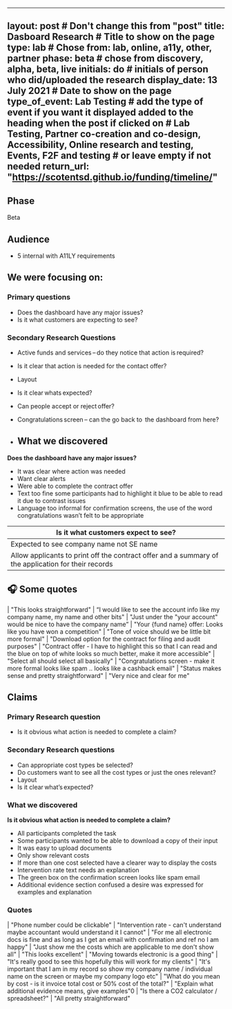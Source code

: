   
---
layout: post                # Don't change this from "post"
title: Dasboard Research         # Title to show on the page
type: lab                   # Chose from: lab, online, a11y, other, partner
phase: beta                 # chose from discovery, alpha, beta, live
initials: do                # initials of person who did/uploaded the research
display_date: 13 July 2021 # Date to show on the page      
type_of_event:      Lab Testing        # add the type of event if you want it displayed added to the heading when the post if clicked on
                            # Lab Testing, Partner co-creation and co-design, Accessibility, Online research and testing, Events, F2F and testing
                            # or leave empty if not needed
return_url: "https://scotentsd.github.io/funding/timeline/"
---

## Phase
   Beta

## Audience
- 5 internal with A11LY requirements

## We were focusing on:
### Primary questions

- Does the dashboard have any major issues? 
- Is it what customers are expecting to see? 

### Secondary Research Questions

- Active funds and services – do they notice that action is required? 
- Is it clear that action is needed for the contact offer? 
- Layout 
- Is it clear whats expected? 
- Can people accept or reject offer? 
- Congratulations screen – can the go back to  the dashboard from here?

- ## What we discovered
**Does the dashboard have any major issues?**

- It was clear where action was needed  
- Want clear alerts 
- Were able to complete the contract offer  
- Text too fine some participants had to highlight it blue to be able to read it due to contrast issues  
- Language too informal for confirmation screens, the use of the word congratulations wasn’t felt to be appropriate  

| Is it what  customers expect to see?
|---
|Expected to see company name not SE name  
|Allow applicants to print off the contract offer and a summary of the application for their records 


## 🎧 Some quotes

| "This looks straightforward"
| “I would like to see the account info like my company name, my name and other bits"
| "Just under the "your account" would be nice to have the company name” 
| "Your {fund name} offer: Looks like you have won a competition"
| "Tone of voice should we be little bit more formal"
| "Download option for the contract for filing and audit purposes"
| "Contract offer - I have to highlight this so that I can read and the blue on top of white looks so much better, make it more accessible"
| "Select all should select all basically"
| "Congratulations screen - make it more formal looks like spam .. looks like a cashback email"
| "Status makes sense and pretty straightforward"
| "Very nice and clear for me"

## Claims 

### Primary Research question 

- Is it obvious what action is needed to complete a claim?

### Secondary Research questions

- Can appropriate cost types be selected? 
- Do customers want to see all the cost types or just the ones relevant? 
- Layout   
- Is it clear what’s expected? 

### What we discovered 

**Is it obvious what action is needed to complete a claim?**

- All participants completed the task  
- Some participants wanted to be able to download a copy of their input  
- It was easy to upload documents  
- Only show relevant costs  
- If more than one cost selected have a clearer way to display the costs 
- Intervention rate text needs an explanation 
- The green box on the confirmation screen looks like spam email  
- Additional evidence section confused a desire was expressed for examples and explanation 

### Quotes 

| "Phone number could be clickable"
| "Intervention rate - can't understand maybe accountant would understand it I cannot" 
| "For me all electronic docs is fine and as long as I get an email with confirmation and ref no I am happy"
| "Just show me the costs which are applicable to me don't show all"
| "This looks excellent"
| "Moving towards electronic is a good thing"
| "It's really good to see this hopefully this will work for my clients"
| "It's important that I am in my record so show my company name / individual name on the screen or maybe my company logo etc"
| "What do you mean by cost - is it invoice total cost or 50% cost of the total?"
| "Explain what additional evidence means, give examples"0
| "Is there a CO2 calculator / spreadsheet?"
| "All pretty straightforward"

<!--more-->
